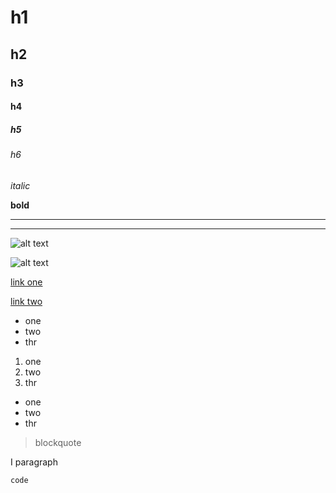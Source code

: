 # h1

## h2

### h3

#### h4

##### h5

###### h6

*italic*

**bold**

---

***

![alt text](/path/img.jpg)

![alt text](/path/img.jpg "Title image")

[link one](/path/img.jpg)

[link two](/path/img.jpg "Title image")

* one
* two
* thr

1. one
2. two
3. thr

- one
- two
- thr

> blockquote

I paragraph

``` code ```

